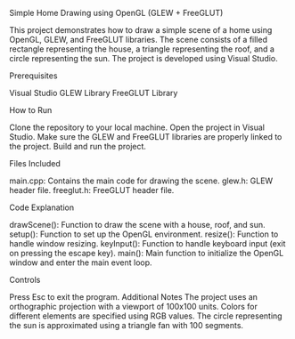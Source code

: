 Simple Home Drawing using OpenGL (GLEW + FreeGLUT)

This project demonstrates how to draw a simple scene of a home using OpenGL, GLEW, and FreeGLUT libraries. The scene consists of a filled rectangle representing the house, a triangle representing the roof, and a circle representing the sun. The project is developed using Visual Studio.

Prerequisites

Visual Studio
GLEW Library
FreeGLUT Library

How to Run

Clone the repository to your local machine.
Open the project in Visual Studio.
Make sure the GLEW and FreeGLUT libraries are properly linked to the project.
Build and run the project.

Files Included

main.cpp: Contains the main code for drawing the scene.
glew.h: GLEW header file.
freeglut.h: FreeGLUT header file.

Code Explanation

drawScene(): Function to draw the scene with a house, roof, and sun.
setup(): Function to set up the OpenGL environment.
resize(): Function to handle window resizing.
keyInput(): Function to handle keyboard input (exit on pressing the escape key).
main(): Main function to initialize the OpenGL window and enter the main event loop.

Controls

Press Esc to exit the program.
Additional Notes
The project uses an orthographic projection with a viewport of 100x100 units.
Colors for different elements are specified using RGB values.
The circle representing the sun is approximated using a triangle fan with 100 segments.
